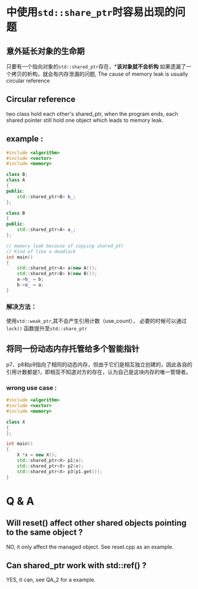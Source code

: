 # 中使用`std::share_ptr`时容易出现的问题

## 意外延长对象的生命期
只要有一个指向对象的`std::shared_ptr`存在，***该对象就不会析构**
如果遗漏了一个拷贝的析构，就会有内存泄漏的问题, The cause of memory leak is usually circular reference
## Circular reference
two class hold each other's shared_ptr, when the program ends, each shared pointer still hold one object which leads to
memory leak.
## example :
```c++
#include <algorithm>
#include <vector>
#include <memory>

class B;
class A
{
public:
    std::shared_ptr<B> b_;
};

class B
{
public:
    std::shared_ptr<A> a_;
};

// memory leak because of copying shared_ptr
// Kind of like a deadlock
int main()
{
    std::shared_ptr<A> a(new A());
    std::shared_ptr<B> b(new B());
    a->b_ = b;
    b->a_ = a;
}
```

### 解决方法：
使用`std::weak_ptr`,其不会产生引用计数（use_count），
必要的时候可以通过`lock()` 函数提升至`std::share_ptr`

## 将同一份动态内存托管给多个智能指针
p7、p8和p9指向了相同的动态内存，但由于它们是相互独立创建的，因此各自的引用计数都是1，即相互不知道对方的存在，认为自己是这块内存的唯一管理者。
### wrong use case :
```c++
#include <algorithm>
#include <vector>
#include <memory>

class X
{
};

int main()
{
    X *x = new X();
    std::shared_ptr<X> p1(x);
    std::shared_ptr<X> p2(x);
    std::shared_ptr<X> p3(p1.get());
}
```

# Q & A
## Will reset() affect other shared objects pointing to the same object ?

NO, it only affect the managed object.
See reset.cpp as an example.

## Can shared_ptr work with std::ref() ?
YES, it can, see QA_2 for a example.
